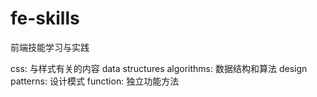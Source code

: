 # fe-skills
前端技能学习与实践


css: 与样式有关的内容
data structures algorithms: 数据结构和算法
design patterns: 设计模式
function: 独立功能方法